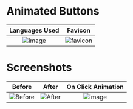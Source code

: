 # Animated Buttons

Languages Used | Favicon
:-------------------------:|:-------------------------:
![image](https://user-images.githubusercontent.com/72864817/197387148-8ec93d13-179e-4d15-852f-baf0aab7b899.png)|![favicon](https://user-images.githubusercontent.com/72864817/198569186-a9adc9d3-dd6f-4ada-a283-bc246c1cb1d1.png)

# Screenshots

Before | After | On Click Animation
:-------------------------:|:-------------------------:|:-------------------------:
![Before](https://user-images.githubusercontent.com/72864817/198567275-8ce56ab2-cffb-400d-9c6a-31ae846428a1.png)|![After](https://user-images.githubusercontent.com/72864817/198567478-3aee5a58-26eb-4b30-87f1-f7c797992a86.png)|![image](https://user-images.githubusercontent.com/72864817/198568345-fdc8e722-7ea0-425d-9956-b9e553dc5eaa.png)
